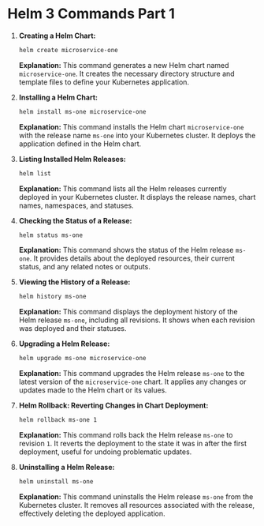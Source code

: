 # Helm 3 Commands Part 1

1. **Creating a Helm Chart:**
    ```bash
    helm create microservice-one
    ```
    **Explanation:** This command generates a new Helm chart named `microservice-one`. It creates the necessary directory structure and template files to define your Kubernetes application.

2. **Installing a Helm Chart:**
    ```bash
    helm install ms-one microservice-one
    ```
    **Explanation:** This command installs the Helm chart `microservice-one` with the release name `ms-one` into your Kubernetes cluster. It deploys the application defined in the Helm chart.

3. **Listing Installed Helm Releases:**
    ```bash
    helm list
    ```
    **Explanation:** This command lists all the Helm releases currently deployed in your Kubernetes cluster. It displays the release names, chart names, namespaces, and statuses.

4. **Checking the Status of a Release:**
    ```bash
    helm status ms-one
    ```
    **Explanation:** This command shows the status of the Helm release `ms-one`. It provides details about the deployed resources, their current status, and any related notes or outputs.

5. **Viewing the History of a Release:**
    ```bash
    helm history ms-one
    ```
    **Explanation:** This command displays the deployment history of the Helm release `ms-one`, including all revisions. It shows when each revision was deployed and their statuses.

6. **Upgrading a Helm Release:**
    ```bash
    helm upgrade ms-one microservice-one
    ```
    **Explanation:** This command upgrades the Helm release `ms-one` to the latest version of the `microservice-one` chart. It applies any changes or updates made to the Helm chart or its values.

7. **Helm Rollback: Reverting Changes in Chart Deployment:**
    ```bash
    helm rollback ms-one 1
    ```
    **Explanation:** This command rolls back the Helm release `ms-one` to revision `1`. It reverts the deployment to the state it was in after the first deployment, useful for undoing problematic updates.

8. **Uninstalling a Helm Release:**
    ```bash
    helm uninstall ms-one
    ```
    **Explanation:** This command uninstalls the Helm release `ms-one` from the Kubernetes cluster. It removes all resources associated with the release, effectively deleting the deployed application.
